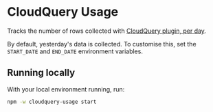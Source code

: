 # CloudQuery Usage
Tracks the number of rows collected with [CloudQuery plugin, per day](https://api-docs.cloudquery.io/#tag/teams/operation/GetGroupedTeamUsageSummary).

By default, yesterday's data is collected. To customise this, set the `START_DATE` and `END_DATE` environment variables.

## Running locally
With your local environment running, run:

```bash
npm -w cloudquery-usage start
```
